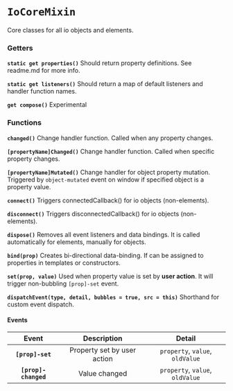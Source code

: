 # `IoCoreMixin` #

Core classes for all io objects and elements.

### Getters ###

**`static get properties()`** Should return property definitions. See readme.md for more info.

**`static get listeners()`** Should return a map of default listeners and handler function names.

**`get compose()`** Experimental

### Functions ###

**`changed()`** Change handler function. Called when any property changes.

**`[propertyName]Changed()`** Change handler function. Called when specific property changes.

**`[propertyName]Mutated()`** Change handler for object property mutation. Triggered by `object-mutated` event on window if specified object is a property value.

**`connect()`** Triggers connectedCallback() for io objects (non-elements).

**`disconnect()`** Triggers disconnectedCallback() for io objects (non-elements).

**`dispose()`** Removes all event listeners and data bindings. It is called automatically for elements, manually for objects.

**`bind(prop)`** Creates bi-directional data-binding. If can be assigned to properties in templates or constructors.

**`set(prop, value)`** Used when property value is set by **user action**. It will trigger non-bubbling `[prop]-set` event.

**`dispatchEvent(type, detail, bubbles = true, src = this)`** Shorthand for custom event dispatch.

#### Events ####

| Event | Description | Detail |
|:--------:|:----:|:----------:|
| **`[prop]-set`** | Property set by user action | `property`, `value`, `oldValue` |
| **`[prop]-changed`** | Value changed | `property`, `value`, `oldValue` |
